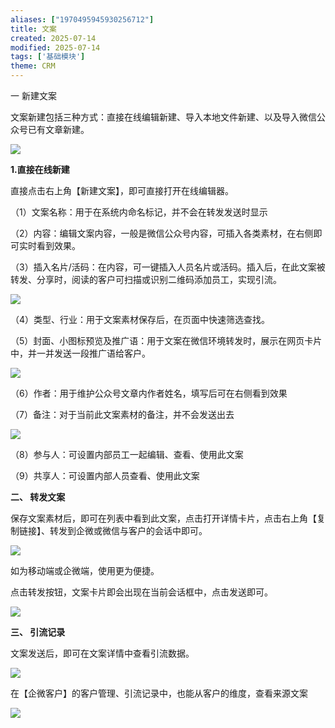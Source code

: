 ```yaml
---
aliases: ["1970495945930256712"]
title: 文案
created: 2025-07-14
modified: 2025-07-14
tags: ['基础模块']
theme: CRM
---
```


一 新建文案

文案新建包括三种方式：直接在线编辑新建、导入本地文件新建、以及导入微信公众号已有文章新建。

![](https://myhelpdoc.oss-cn-heyuan.aliyuncs.com/mdimages/3a085dade4622a2e9c748b64edc7b246.jpg)

**1.直接在线新建**

直接点击右上角【新建文案】，即可直接打开在线编辑器。

（1）文案名称：用于在系统内命名标记，并不会在转发发送时显示

（2）内容：编辑文案内容，一般是微信公众号内容，可插入各类素材，在右侧即可实时看到效果。

（3）插入名片/活码：在内容，可一键插入人员名片或活码。插入后，在此文案被转发、分享时，阅读的客户可扫描或识别二维码添加员工，实现引流。

![](https://myhelpdoc.oss-cn-heyuan.aliyuncs.com/mdimages/7b6a81e108e6cef33378505ae96db9a0.jpg)

（4）类型、行业：用于文案素材保存后，在页面中快速筛选查找。

（5）封面、小图标预览及推广语：用于文案在微信环境转发时，展示在网页卡片中，并一并发送一段推广语给客户。

![](https://myhelpdoc.oss-cn-heyuan.aliyuncs.com/mdimages/d712ab9b582818543b3ec7dcd5a5c480.jpg)

（6）作者：用于维护公众号文章内作者姓名，填写后可在右侧看到效果

（7）备注：对于当前此文案素材的备注，并不会发送出去

![](https://myhelpdoc.oss-cn-heyuan.aliyuncs.com/mdimages/56ff269c0e762bb085086702a829ee63.jpg)

（8）参与人：可设置内部员工一起编辑、查看、使用此文案

（9）共享人：可设置内部人员查看、使用此文案

**二、 转发文案**

保存文案素材后，即可在列表中看到此文案，点击打开详情卡片，点击右上角【复制链接】、转发到企微或微信与客户的会话中即可。

![](https://myhelpdoc.oss-cn-heyuan.aliyuncs.com/mdimages/62d4419b7c15a64c632c65e97a8764eb.jpg)

如为移动端或企微端，使用更为便捷。

点击转发按钮，文案卡片即会出现在当前会话框中，点击发送即可。

![](https://myhelpdoc.oss-cn-heyuan.aliyuncs.com/mdimages/d5557bd5c6a67299f9d26fd035bb0c6f.jpg)

**三、 引流记录**

文案发送后，即可在文案详情中查看引流数据。

![](https://myhelpdoc.oss-cn-heyuan.aliyuncs.com/mdimages/716c4749bce3948bae43098d671af4b9.jpg)

在【企微客户】的客户管理、引流记录中，也能从客户的维度，查看来源文案

![](https://myhelpdoc.oss-cn-heyuan.aliyuncs.com/mdimages/288e8c70fce95bf2614f64e374358ad4.jpg)


